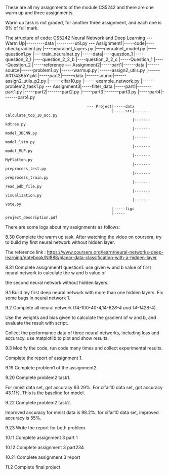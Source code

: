 These are all my assignments of the module CS5242 and there are one warm up and three assignments.

Warm up task is not graded, for another three assignment, and each one is 8% of full mark.

The structure of code:
CS5242 Neural Network and Deep Learning --- Warm Up|---------data
                                                   |---------util.py
                                        --- Assignment1|-----code|----checkgradient.py
                                                                 |----neuralnet_layers.py
                                                                 |----neuralnet_model.py
                                                                 |----question1.py
                                                                 |----train_neuralnet.py
                                                       |-----data|----question_1
                                                                 |----question_2_1
                                                                 |----question_2_2_b
                                                                 |----question_2_2_c
                                                       |-----Question_1
                                                       |-----Question_2
                                                       |-----reference
                                        --- Assignment2|-----part1|------data
                                                                  |------source|------problem1.py
                                                                               |------warmup.py
                                                                               |------assign2_utils.py
                                                                               |------A0174365Y.pkl
                                                       |-----part2|------data
                                                                  |------source|------assign2_utils_p2.py
                                                                               |------cifar10.py
                                                                               |------example_network.py
                                                                               |------problem2_task1.py
                                        --- Assignment3|-----filter_data
                                                       |-----part1|-------part1.py
                                                       |-----part2|-------part2.py
                                                       |-----part3|-------part3.py
                                                       |-----part4|-------part4.py

                                        --- Project|-----data
                                                   |-----src|-------calculate_top_10_acc.py
                                                            |-------kdtree.py
                                                            |-------model_3DCNN.py
                                                            |-------model_lstm.py
                                                            |-------model_MLP.py
                                                            |-------MyFlatten.py
                                                            |-------preprocess_test.py
                                                            |-------preprocess_train.py
                                                            |-------read_pdb_file.py
                                                            |-------visualization.py
                                                            |-------vote.py
                                                   |-----figs
                                                   |-----project_description.pdf

There are some logs about my assignments as follows:

8.30 Complete the warm up task. After watching the video on coursera, try to build my first neural network without hidden layer.

The reference link : https://www.coursera.org/learn/neural-networks-deep-learning/notebook/NI888/planar-data-classification-with-a-hidden-layer

8.31 Complete assignment1 question1. use given w and b value of first neural network to calculate the w and b value of

the second neural network without hidden layers.

9.1 Build my first deep neural network with more than one hidden layers. Fix some bugs in neural network 1.

9.2 Complete all neural network (14-100-40-4,14-6*28-4 and 14-14*28-4).

Use the weights and bias given to calculate the gradient of w and b, and evaluate the result with script.

Collect the performance data of three neural networks, including loss and accuracy. use matplotlib to plot and show results.

9.3 Modify the code, run code many times and collect experimental results.

Complete the report of assignment 1.

9.19 Complete problem1 of the assignment2.

9.20 Complete problem2 task1.

For mnist data set, got accuracy 93.29%. For cifar10 data set, got accuracy 43.11%. This is the baseline for model.

9.22 Complete problem2 task2.

Improved accuracy for mnist data is 98.2%. for cifar10 data set, improved accuracy is 55%.

9.23 Write the report for both problem.

10.11 Complete assignment 3 part 1

10.12 Complete assignment 3 part234

10.21 Complete assignment 3 report

11.2 Complete final project